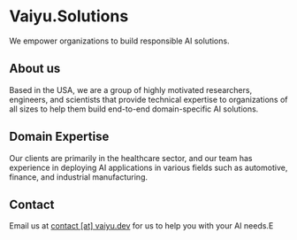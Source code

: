 # Vaiyu.Solutions

We empower organizations to build responsible AI solutions.

## About us

Based in the USA, we are a group of highly motivated researchers, engineers, and scientists that provide technical expertise to organizations of all sizes to help them build end-to-end domain-specific AI solutions.

## Domain Expertise

Our clients are primarily in the healthcare sector, and our team has experience in deploying AI applications in various fields such as automotive, finance, and industrial manufacturing. 

## Contact

Email us at [contact [at] vaiyu.dev](mailto:contact@vaiyu.dev) for us to help you with your AI needs.E

